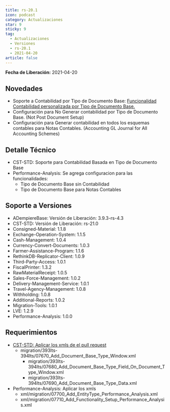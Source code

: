 ```yaml
---
title: rs-20.1
icon: podcast
category: Actualizaciones
star: 9
sticky: 9
tag:
  - Actualizaciones
  - Versiones
  - rs-20.1
  - 2021-04-20
article: false
---
```


**Fecha de Liberación:** 2021-04-20

## Novedades

- Soporte a Contabilidad por Tipo de Documento Base: [Funcionalidad Contabilidad personalizada por Tipo de Documento Base.](https://github.com/adempiere/adempiere/pull/3418)
- Configuración para No Generar contabilidad por Tipo de Documento Base. (Not Post Document Setup)
- Configuración para Generar contabilidad en todos los esquemas contables para Notas Contables. (Accounting GL Journal for All Accounting Schemes)

## Detalle Técnico

- CST-STD: Soporte para Contabilidad Basada en Tipo de Documento Base
- Performance-Analysis: Se agrega configuracion para las funcionalidades:
  - Tipo de Documento Base sin Contabilidad
  - Tipo de Documento Base para Notas Contables

## Soporte a Versiones

- ADempiereBase: Versión de Liberación: 3.9.3-rs-4.3
- CST-STD: Versión de Liberación: rs-21.0
- Consigned-Material: 1.1.8
- Exchange-Operation-System: 1.1.5
- Cash-Management: 1.0.4
- Currency-Convert-Documents: 1.0.3
- Farmer-Assistance-Program: 1.1.6
- RethinkDB-Replicator-Client: 1.0.9
- Third-Party-Access: 1.0.1
- FiscalPrinter: 1.3.2
- RawMaterialReceipt: 1.0.5
- Sales-Force-Management: 1.0.2
- Delivery-Management-Service: 1.0.1
- Travel-Agency-Management: 1.0.8
- Withholding: 1.0.8
- Additional-Reports: 1.0.2
- Migration-Tools: 1.0.1
- LVE: 1.2.9
- Performance-Analysis: 1.0.0

## Requerimientos

- [CST-STD: Aplicar los xmls de el pull request](https://github.com/adempiere/adempiere/pull/3418)
  - migration/393lts-394lts/07670_Add_Document_Base_Type_Window.xml
    - migration/393lts-394lts/07680_Add_Document_Base_Type_Field_On_Document_Type_Window.xml
    - migration/393lts-394lts/07690_Add_Document_Base_Type_Data.xml
- Performance-Analysis: Aplicar los xmls
  - xml/migration/07700_Add_EntityType_Performance_Analysis.xml
  - xml/migration/07710_Add_Functionality_Setup_Performance_Analysis.xml
